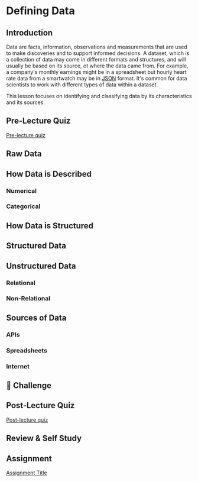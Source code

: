 # Defining Data

## Introduction
Data are facts, information, observations and measurements that are used to make discoveries and to support informed decisions. A dataset, which is a collection of data may come in different formats and structures, and will usually be based on its source, ot where the data came from. For example, a company's monthly earnings might be in a spreadsheet but hourly heart rate data from a smartwatch may be in [JSON](https://stackoverflow.com/a/383699) format. It's common for data scientists to work with different types of data within a dataset. 


This lesson focuses on identifying and classifying data by its characteristics and its sources.

## Pre-Lecture Quiz

[Pre-lecture quiz]()


## Raw Data

## How Data is Described
### Numerical
### Categorical

## How Data is Structured
## Structured Data
## Unstructured Data
### Relational
### Non-Relational

## Sources of Data
### APIs
### Spreadsheets
### Internet

## 🚀 Challenge


## Post-Lecture Quiz

[Post-lecture quiz]()

## Review & Self Study


## Assignment

[Assignment Title](assignment.md)
